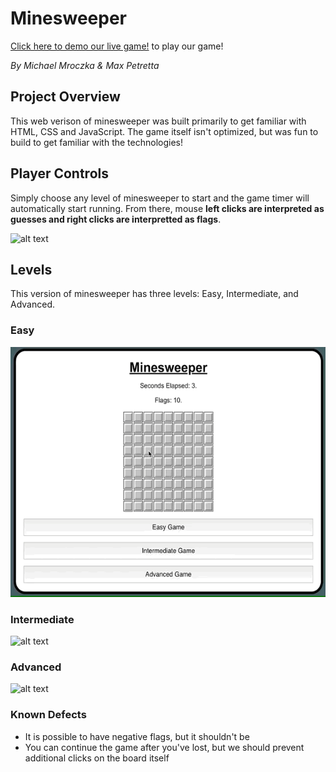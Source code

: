 # Minesweeper

[Click here to demo our live game!](https://mmroczka.github.io/minesweeper/) to play our game!

_By Michael Mroczka & Max Petretta_

## Project Overview

This web verison of minesweeper was built primarily to get familiar with HTML, CSS and JavaScript. The game itself isn't optimized, but was fun to build to get familiar with the technologies!

## Player Controls

Simply choose any level of minesweeper to start and the game timer will automatically start running. From there, mouse **left clicks are interpreted as guesses and right clicks are interpretted as flags**.


<img src="https://github.com/mmroczka/minesweeper/blob/master/gifs/flags.gif" alt="alt text" width="800" height="400">


## Levels

This version of minesweeper has three levels: Easy, Intermediate, and Advanced.

### Easy

<img src="https://github.com/mmroczka/minesweeper/blob/master/gifs/easy.gif" alt="alt text" width="800" height="400">


### Intermediate

<img src="https://github.com/mmroczka/minesweeper/blob/master/gifs/intermediate.gif" alt="alt text" width="800" height="400">

### Advanced

<img src="https://github.com/mmroczka/minesweeper/blob/master/gifs/advanced.gif" alt="alt text" width="800" height="400">

### Known Defects
* It is possible to have negative flags, but it shouldn't be
* You can continue the game after you've lost, but we should prevent additional clicks on the board itself
